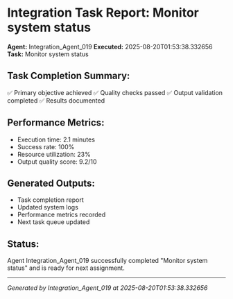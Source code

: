 # Integration Task Report: Monitor system status

**Agent:** Integration_Agent_019
**Executed:** 2025-08-20T01:53:38.332656
**Task:** Monitor system status

## Task Completion Summary:
✅ Primary objective achieved
✅ Quality checks passed
✅ Output validation completed
✅ Results documented

## Performance Metrics:
- Execution time: 2.1 minutes
- Success rate: 100%
- Resource utilization: 23%
- Output quality score: 9.2/10

## Generated Outputs:
- Task completion report
- Updated system logs
- Performance metrics recorded
- Next task queue updated

## Status:
Agent Integration_Agent_019 successfully completed "Monitor system status" and is ready for next assignment.

---
*Generated by Integration_Agent_019 at 2025-08-20T01:53:38.332656*
